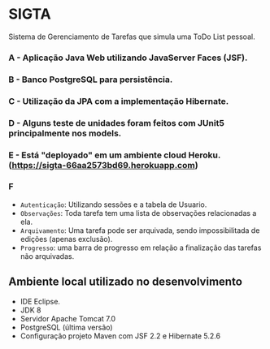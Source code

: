 # SIGTA
Sistema de Gerenciamento de Tarefas que simula uma ToDo List pessoal.

### A - Aplicação Java Web utilizando JavaServer Faces (JSF).

### B - Banco PostgreSQL para persistência.

### C - Utilização da JPA com a implementação Hibernate.

### D - Alguns teste de unidades foram feitos com JUnit5 principalmente nos models.

### E - Está "deployado" em um ambiente cloud Heroku. (https://sigta-66aa2573bd69.herokuapp.com)

### F
- `Autenticação`: Utilizando sessões e a tabela de Usuario.
- `Observações`: Toda tarefa tem uma lista de observações relacionadas a ela.
- `Arquivamento`: Uma tarefa pode ser arquivada, sendo impossibilitada de edições (apenas exclusão).
- `Progresso`: uma barra de progresso em relação a finalização das tarefas não arquivadas.


## Ambiente local utilizado no desenvolvimento
- IDE Eclipse.
- JDK 8
- Servidor Apache Tomcat 7.0
- PostgreSQL (última versão)
- Configuração projeto Maven com JSF 2.2 e Hibernate 5.2.6



